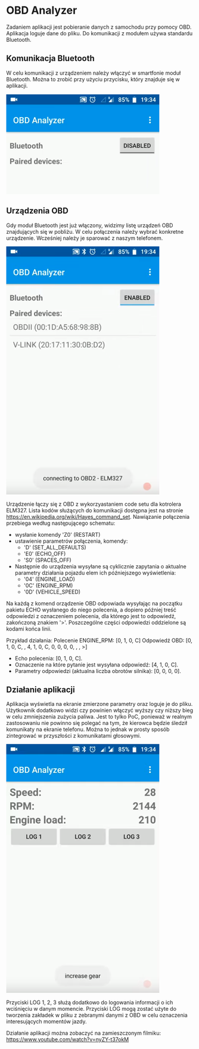 # OBD Analyzer

Zadaniem aplikacji jest pobieranie danych z samochodu przy pomocy OBD. Aplikacja loguje dane do pliku. Do komunikacji z modułem używa standardu Bluetooth.

## Komunikacja Bluetooth

W celu komunikacji z urządzeniem należy włączyć w smartfonie moduł Bluetooth. Można to zrobić przy użyciu przycisku, który znajduje się w aplikacji. 

![Bluetooth](img/bluetooth.PNG?raw=true "Bluetooth")

## Urządzenia OBD

Gdy moduł Bluetooth jest już włączony, widzimy listę urządzeń OBD znajdujących się w pobliżu. W celu połączenia należy wybrać konkretne urządzenie. Wcześniej należy je sparować z naszym telefonem. 

![Devices](img/devices.PNG?raw=true "Devices")

Urządzenie łączy się z OBD z wykorzyastaniem code setu dla kotrolera ELM327. Lista kodów służących do komunikacji dostępna jest na stronie https://en.wikipedia.org/wiki/Hayes_command_set. Nawiązanie połączenia przebiega według następującego schematu:
* wysłanie komendy 'Z0' (RESTART)
* ustawienie parametrów połączenia, komendy: 
  * 'D' (SET_ALL_DEFAULTS)
  * 'E0' (ECHO_OFF)
  * 'S0' (SPACES_OFF)
* Następnie do urządzenia wysyłane są cyklicznie zapytania o aktualne parametry działania pojazdu elem ich późniejszego wyświetlenia:
  * '04' (ENGINE_LOAD)
  * '0C' (ENGINE_RPM)
  * '0D' (VEHICLE_SPEED)

Na każdą z komend orządzenie OBD odpowiada wysyłając na początku pakietu ECHO wysłanego do niego polecenia, a dopiero później treść odpowiedzi z oznaczeniem polecenia, dla którego jest to odpowiedź, zakończoną znakiem '>'. Poszczególne części odpowiedzi oddzielone są kodami końca linii.

Przykład działania:
Polecenie ENGINE_RPM: [0, 1, 0, C]
Odpowiedź OBD: [0, 1, 0, C, , 4, 1, 0, C, 0, 0, 0, 0, , , >]
* Echo polecenia: [0, 1, 0, C].
* Oznaczenie na które pytanie jest wysyłana odpowiedź: [4, 1, 0, C].
* Parametry odpowiedzi (aktualna liczba obrotów silnika): [0, 0, 0, 0].

## Działanie aplikacji

Aplikacja wyświetla na ekranie zmierzone parametry oraz loguje je do pliku. Użytkownik dodatkowo widzi czy powinien włączyć wyższy czy niższy bieg w celu zmniejszenia zużycia paliwa. Jest to tylko PoC, ponieważ w realnym zastosowaniu nie powinno się polegać na tym, że kierowca będzie śledził komunikaty na ekranie telefonu. Można to jednak w prosty sposób zintegrować w przyszłości z komunikatami głosowymi.

![App](img/app.PNG?raw=true "App")

Przyciski LOG 1, 2, 3 służą dodatkowo do logowania informacji o ich wciśnięciu w danym momencie. Przyciski LOG mogą zostać użyte do tworzenia zakładek w pliku z zebranymi danymi z OBD w celu oznaczenia interesujących momentów jazdy.

Działanie aplikacji można zobaczyć na zamieszczonym filmiku: https://www.youtube.com/watch?v=nyZY-t37okM
